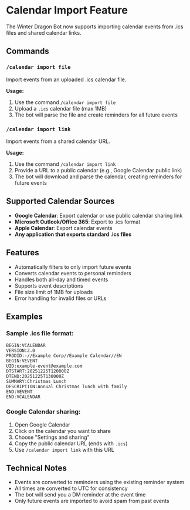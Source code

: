 # Calendar Import Feature

The Winter Dragon Bot now supports importing calendar events from .ics files and shared calendar links.

## Commands

### `/calendar import file`
Import events from an uploaded .ics calendar file.

**Usage:**
1. Use the command `/calendar import file`
2. Upload a `.ics` calendar file (max 1MB)
3. The bot will parse the file and create reminders for all future events

### `/calendar import link`
Import events from a shared calendar URL.

**Usage:**
1. Use the command `/calendar import link`
2. Provide a URL to a public calendar (e.g., Google Calendar public link)
3. The bot will download and parse the calendar, creating reminders for future events

## Supported Calendar Sources

- **Google Calendar**: Export calendar or use public calendar sharing link
- **Microsoft Outlook/Office 365**: Export to .ics format
- **Apple Calendar**: Export calendar events
- **Any application that exports standard .ics files**

## Features

- Automatically filters to only import future events
- Converts calendar events to personal reminders
- Handles both all-day and timed events
- Supports event descriptions
- File size limit of 1MB for uploads
- Error handling for invalid files or URLs

## Examples

### Sample .ics file format:
```ics
BEGIN:VCALENDAR
VERSION:2.0
PRODID:-//Example Corp//Example Calendar//EN
BEGIN:VEVENT
UID:example-event@example.com
DTSTART:20251225T120000Z
DTEND:20251225T130000Z
SUMMARY:Christmas Lunch
DESCRIPTION:Annual Christmas lunch with family
END:VEVENT
END:VCALENDAR
```

### Google Calendar sharing:
1. Open Google Calendar
2. Click on the calendar you want to share
3. Choose "Settings and sharing"
4. Copy the public calendar URL (ends with `.ics`)
5. Use `/calendar import link` with this URL

## Technical Notes

- Events are converted to reminders using the existing reminder system
- All times are converted to UTC for consistency
- The bot will send you a DM reminder at the event time
- Only future events are imported to avoid spam from past events